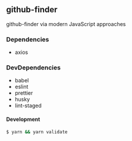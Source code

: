 ## github-finder

github-finder via modern JavaScript approaches

### Dependencies

- axios

### DevDependencies

- babel
- eslint
- prettier
- husky
- lint-staged

#### Development

```bash
$ yarn && yarn validate
```
